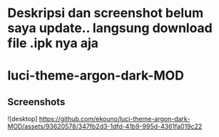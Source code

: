 # Deskripsi dan screenshot belum saya update.. langsung download file .ipk nya aja

# luci-theme-argon-dark-MOD


## Screenshots
![desktop]
https://github.com/ekouno/luci-theme-argon-dark-MOD/assets/93620578/347fb2d3-1dfd-41b9-995d-4361fa019c22

